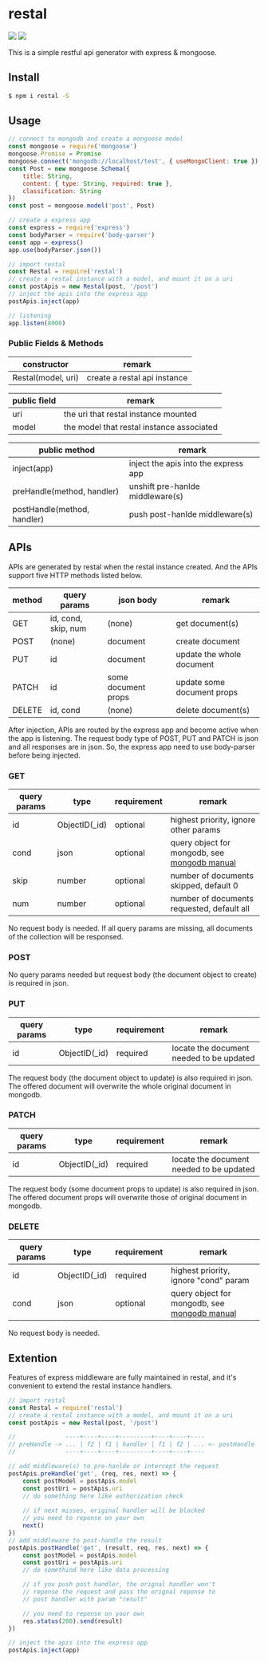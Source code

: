 # restal

[![](https://img.shields.io/npm/v/restal.svg)](https://www.npmjs.com/package/restal)
[![](https://img.shields.io/travis/Siubaak/restal.svg)](https://travis-ci.org/Siubaak/restal)

This is a simple restful api generator with express & mongoose.

## Install

```bash
$ npm i restal -S
```

## Usage

```js
// connect to mongodb and create a mongoose model
const mongoose = require('mongoose')
mongoose.Promise = Promise
mongoose.connect('mongodb://localhost/test', { useMongoClient: true })
const Post = new mongoose.Schema({
    title: String,
    content: { type: String, required: true },
    classification: String
})
const post = mongoose.model('post', Post)

// create a express app
const express = require('express')
const bodyParser = require('body-parser')
const app = express()
app.use(bodyParser.json())

// import restal
const Restal = require('restal')
// create a restal instance with a model, and mount it on a uri
const postApis = new Restal(post, '/post')
// inject the apis into the express app
postApis.inject(app)

// listening
app.listen(8000)
```

### Public Fields & Methods


| constructor        | remark                       |
| ------------------ | ---------------------------- |
| Restal(model, uri) | create a restal api instance |

| public field | remark                                    |
| ------------ | ----------------------------------------- |
| uri          | the uri that restal instance mounted      |
| model        | the model that restal instance associated |

| public method               | remark                               |
| --------------------------- | ------------------------------------ |
| inject(app)                 | inject the apis into the express app |
| preHandle(method, handler)  | unshift pre-hanlde middleware(s)     |
| postHandle(method, handler) | push post-hanlde middleware(s)       |

## APIs

APIs are generated by restal when the restal instance created. And the APIs support five HTTP methods listed below.

| method | query params        | json body           | remark                     |
| ------ | ------------------- | ------------------- | -------------------------- |
| GET    | id, cond, skip, num | (none)              | get document(s)            |
| POST   | (none)              | document            | create document            |
| PUT    | id                  | document            | update the whole document  |
| PATCH  | id                  | some document props | update some document props |
| DELETE | id, cond            | (none)              | delete document(s)         |

After injection, APIs are routed by the express app and become active when the app is listening. The request body type of POST, PUT and PATCH is json and all responses are in json. So, the express app need to use body-parser before being injected.

### GET

| query params | type          | requirement | remark                                     |
| ------------ | ------------- | ----------- | ------------------------------------------ |
| id           | ObjectID(_id) | optional    | highest priority, ignore other params      |
| cond         | json          | optional    | query object for mongodb, see [mongodb manual](https://docs.mongodb.com/manual) |
| skip         | number        | optional    | number of documents skipped, default 0     |
| num          | number        | optional    | number of documents requested, default all |

No request body is needed. If all query params are missing, all documents of the collection will be responsed.

### POST

No query params needed but request body (the document object to create) is required in json.

### PUT

| query params | type          | requirement | remark                                    |
| ------------ | ------------- | ----------- | ----------------------------------------- |
| id           | ObjectID(_id) | required    | locate the document needed to be updated  |

The request body (the document object to update) is also required in json. The offered document will overwrite the whole original document in mongodb.

### PATCH

| query params | type          | requirement | remark                                    |
| ------------ | ------------- | ----------- | ----------------------------------------- |
| id           | ObjectID(_id) | required    | locate the document needed to be updated  |

The request body (some document props to update) is also required in json. The offered document props will overwrite those of original document in mongodb.

### DELETE

| query params | type          | requirement | remark                                |
| ------------ | ------------- | ----------- | ------------------------------------- |
| id           | ObjectID(_id) | required    | highest priority, ignore "cond" param |
| cond         | json          | optional    | query object for mongodb, see [mongodb manual](https://docs.mongodb.com/manual) |

No request body is needed. 

## Extention

Features of express middleware are fully maintained in restal, and it's convenient to extend the restal instance handlers.

```js
// import restal
const Restal = require('restal')
// create a restal instance with a model, and mount it on a uri
const postApis = new Restal(post, '/post')

//              ----+----+----+---------+----+----+----
// preHandle -> ... | f2 | f1 | handler | f1 | f2 | ... <- postHandle
//              ----+----+----+---------+----+----+----

// add middleware(s) to pre-hanlde or intercept the request
postApis.preHandle('get', (req, res, next) => {
    const postModel = postApis.model
    const postUri = postApis.uri
    // do something here like authorization check
    
    // if next misses, original handler will be blocked
    // you need to reponse on your own
    next()
})
// add middleware to post-handle the result
postApis.postHandle('get', (result, req, res, next) => {
    const postModel = postApis.model
    const postUri = postApis.uri
    // do somethind here like data processing

    // if you push post handler, the orignal handler won't
    // reponse the request and pass the orignal reponse to
    // post handler with param "result"

    // you need to reponse on your own
    res.status(200).send(result)
})

// inject the apis into the express app
postApis.inject(app)
```
